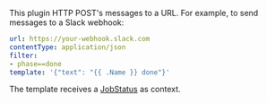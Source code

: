This plugin HTTP POST's messages to a URL.
For example, to send messages to a Slack webhook:
```YAML
url: https://your-webhook.slack.com
contentType: application/json
filter: 
- phase==done
template: '{"text": "{{ .Name }} done"}'
```

The template receives a [JobStatus](https://godoc.org/github.com/csweichel/werft/pkg/api/v1#JobStatus) as context.